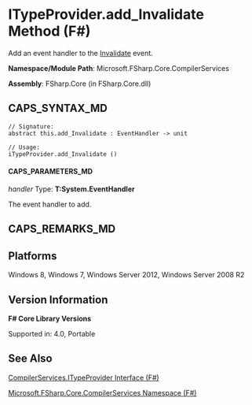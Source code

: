 # ITypeProvider.add_Invalidate Method (F#)

Add an event handler to the [Invalidate](http://msdn.microsoft.com/en-us/library/5a8d95dc-e462-4f07-90e4-9b8dfb82d100) event.

**Namespace/Module Path**: Microsoft.FSharp.Core.CompilerServices

**Assembly**: FSharp.Core (in FSharp.Core.dll)


## CAPS_SYNTAX_MD

```
// Signature:
abstract this.add_Invalidate : EventHandler -> unit

// Usage:
iTypeProvider.add_Invalidate ()
```

#### CAPS_PARAMETERS_MD
*handler*
Type: **T:System.EventHandler**


The event handler to add.




## CAPS_REMARKS_MD

## Platforms
Windows 8, Windows 7, Windows Server 2012, Windows Server 2008 R2


## Version Information
**F# Core Library Versions**

Supported in: 4.0, Portable




## See Also
[CompilerServices.ITypeProvider Interface &#40;F&#35;&#41;](CompilerServices.ITypeProvider+Interface+%28F%23%29.md)

[Microsoft.FSharp.Core.CompilerServices Namespace &#40;F&#35;&#41;](Microsoft.FSharp.Core.CompilerServices+Namespace+%28F%23%29.md)

